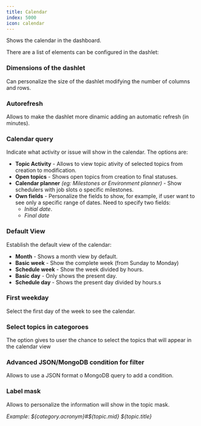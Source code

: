 ```yaml
---
title: Calendar
index: 5000
icon: calendar
---
```


Shows the calendar in the dashboard.

There are a list of elements can be configured in the dashlet:

### Dimensions of the dashlet

Can personalize the size of the dashlet modifying the number of columns and rows.


### Autorefresh

Allows to make the dashlet more dinamic adding an automatic refresh (in minutes).


### Calendar query

Indicate what activity or issue will show in the calendar. The options are:

- **Topic Activity** - Allows to view topic ativity of selected topics from creation to modification.
- **Open topics** - Shows open topics from creation to final statuses.
- **Calendar planner** *(eg: Milestones or Environment planner)* - Show schedulers with job slots o specific milestones.
- **Own fields** - Personalize the fields to show, for example, if user want to see only a specific range of dates. Need to specify two fields:
  - *Initial date*.
  - *Final date*

### Default View

Establish the default view of the calendar:

- **Month** - Shows a month view by default.
- **Basic week** - Show the complete week (from Sunday to Monday)
- **Schedule week** - Show the week divided by hours.
- **Basic day** - Only shows the present day.
- **Schedule day** - Shows the present day divided by hours.s


### First weekday

Select the first day of the week to see the calendar.


### Select topics in categoroes

The option gives to user the chance to select the topics that will appear in the calendar view


### Advanced JSON/MongoDB condition for filter

Allows to use a JSON format o MongoDB query to add a condition.


### Label mask

Allows to personalize the information will show in the topic mask.

*Example*: *${category.acronym}#${topic.mid} ${topic.title}*